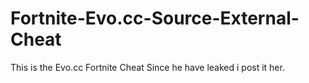 # Fortnite-Evo.cc-Source-External-Cheat
This is the Evo.cc Fortnite Cheat Since he have leaked i post it her.




